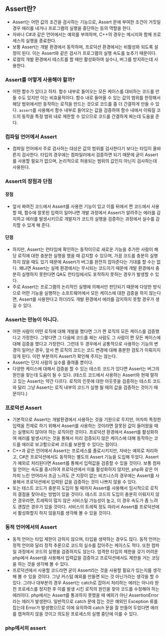 ## Assert란?
- Assert는 어떤 값의 조건을 검사하는 기능으로, Assert 문에 부여한 조건이 거짓일 경우 에러를 내거나 프로그램의 실행을 중단하는 등의 역할을 한다.
- 자바나 C#과 같은 언어에서는 예외를 부여하며, C++의 경우는 메시지와 함께 프로세스의 실행을 종료한다.
- 보통 Assert는 개발 환경에서 동작하며, 프로덕션 환경에서는 비활성화 되도록 설정이 된다. 이는 Assert와 같은 검사가 프로그램의 실행 속도를 늦추기 때문이다.
- 로컬의 개발 환경에서 테스트를 할 때만 활성화하여 실수나, 버그를 방지하는데 사용한다.

### Assert를 어떻게 사용해야 할까?
- 어떤 함수가 있다고 하자. 함수 내부로 들어오는 모든 케이스를 대비하는 코드를 만들 수도 있지만 이는 비효율적이다. 함수 내로 들어올 수 있는 값의 범위를 한정해서 해당 범위에서만 동작하는 로직을 만드는 것으로 코드를 좀 더 간결하게 만들 수 있다. `assert`를 사용해서 함수 내부로 들어오는 값을 검증하여 함수 내에서 이뤄질 코드의 동작을 특정 범위 내로 제한할 수 있으므로 코드를 간결하게 짜는데 도움을 준다.

### 컴파일 언어에서 Assert
- 컴파일 언어에서 주로 검사하는 대상은 값의 범위를 검사한다기 보다는 타입이 올바른지 검사한다. 타입의 경우에는 컴파일러에서 검증하면 되기 때문에 굳이 Assert를 사용할 필요가 없으며, 논리적으로 허용되는 범위의 값인지 아닌지 검사하는데 사용된다.

### Assert의 장점과 단점
#### 장점
- 앞서 짜여진 코드에서 Assert를 사용한 기능이 있고 이를 뒤에서 짠 코드에서 사용할 때, 함수에 잘못된 입력이 일어나면 개발 과정에서 Assert가 알려주는 에러를 감지하고 에러를 발생시키므로 개발자가 코드의 실행을 검증하는 과정에서 실수를 감지할 수 있게 해 준다.

#### 단점
- 하지만, Assert는 런타임에 확인하는 동작이므로 새로운 기능을 추가한 사람이 해당 로직에 대한 충분한 실행을 했을 때 감지할 수 있으며, 가끔 코드를 충분히 실행하지 않을 때도 있기 때문에 Assert가 버그를 완전히 잡아준다는 기대를 할 수는 없다. 왜냐면 Assert는 실제 환경에서는 무시되는 코드이기 때문에 개발 환경에서 충분히 실행하지 못한다면 QA도 런타임에서도 포착하지 못하는 경우가 발생할 수 있다.
- 주로 Assert는 프로그램의 논리적인 실행에 의해서만 판단되기 때문에 다양한 방식으로 어떤 기능을 실행하는 소프트웨어에서 모든 케이스에 대한 검증을 하지 않는다면, Assert를 사용한다고 하더라도 개발 환경에서 에러를 감지하지 못할 경우가 생길 수 있다.

### Assert는 만능이 아니다.
- 어떤 사람이 어떤 로직에 대해 개발을 했다면 그가 짠 로직의 모든 케이스를 검증했다고 가정한다. 그렇다면 그 다음에 코드를 짜는 사람도 그 사람이 짠 모든 케이스에 대해 검증을 했다고 가정한다. 그런데 두 경우에서 공통적으로 사용하는 기능의 변경이 일어난 경우, 앞서 짠 로직의 코드는 코드 변경에 대해 충분한 검토가 이뤄지지 않게 된다. 이런 부분까지 Assert가 확인해 주지는 않는다.
- Assert는 단지 사람의 실수를 줄여줄 뿐이다.
- 다양한 케이스에 대해서 검증을 할 수 있는 테스트 코드가 있다면 Assert는 버그의 원인을 찾는데 도움이 될 수 있다. (테스트 코드에서 사용하는 Assert와 현재 말하고 있는 Assert는 약간 다르다. 로직의 인풋에 대한 아웃풋을 검증하는 테스트 코드와 달리 그냥 Assert는 로직 내부의 코드가 실행 될 때의 값을 검증하는 것이기 때문이다.)

### 프로덕션 Assert
- 기본적으로 Assert는 개발환경에서 사용하는 것을 기원으로 두지만, 어차피 특정한 입력을 전제로 하기 위해서 Assert를 사용하는 것이라면 잘못된 값이 들어왔을 때는 실행되지 않아야 하는 로직이란 것이다. 프로덕션 환경에서 Assert를 활성화하여 에러를 발생시키는 것을 통해서 미리 검증되지 않은 케이스에 대해 동작하는 코드를 에러로 보고함으로써 코드를 보완할 수 있다는 점이다.
- C++과 같은 언어에서 Assert는 프로세스를 졸료시키지만, 자바는 예외로 처리하고, C#은 프로덕션에서도 동작하는 별도의 Assert 기능을 도입해 두었다. Assert가 예외로 처리된다면 Assert를 통해서 입력값을 검증할 수 있을 것이다. 보통 컴파일 언어는 속도를 중시하여 프로덕션에서 이를 활성화하지 않지만, php와 같은 어차피 느린 언어라서 조금 느려도 큰 지장이 없는 비즈니스의 경우에는 Assert를 사용해서 프로덕션에서 입력된 값을 검증하는 것이 나쁘지 않을 수 있다.
- 또는 테스트 코드가 충분히 도입이 될 때까지 Assert를 사용해서 임시적으로 로직의 결점을 찾아내는 방법이 있을 것이다. 테스트 코드의 도입이 충분히 이뤄지지 않은 경우라면, 트레픽이 많지 않은 서비스일 가능성이 높고, 이 경우 속도가 좀 느려도 괜찮은 경우가 있을 것이다. 서비스의 트레픽 정도 따라서 Assert를 프로덕션에서 활성화할지 하지 않을지를 생각해 볼 수 있을 것이다.

### 동적 언어에서의 Assert
- 동적 언어는 타입 제한이 강하지 않으며, 타입을 생략하는 경우도 많다. 동적 언어는 정적 언어와 달리 정적 추론으로 코드의 실수를 잡아주는 케이스도 적다. 또한 컴파일 과정에서 코드의 실행을 검증하지도 않는다. 엄격한 타입의 제한을 갖기 어려운 php에서 Assert을 사용해서 입력값을 검증하고 프로덕션에서도 제한을 거는 코딩을 하는 것을 생각해 볼 수 있다.
- 프로덕션에서 사용할 코드라면 굳이 Assert라는 것을 사용할 필요가 있는지를 생각해 볼 수 있을 것이다. 그냥 커스텀 예외를 만들면 되는 것 아닌가라는 생각을 할 수 있다. 그러나 대부분의 경우 Assert는 catch로 잡아서 처리하는 에러는 아니라 완전 프로세스를 정지한 후 이를 발생 시킨 로직의 원인을 찾아 코드를 수정해야 하는 에러이다. php에서는 Assert를 통과하지 못했을 때 예외가 아닌 AssertionError라는 에러가 발생한다. 일반적으로 catch 문에 잡는 것은 예외인 Exception 류를 잡는데 Error가 발생했으므로 이에 유의하여 catch 문을 잘 만들어 두었다면 에러를 캡쳐하지 않을 것이고 의도된 프로세스의 실행 중단에 이를 수 있다.

### php에서의 assert

